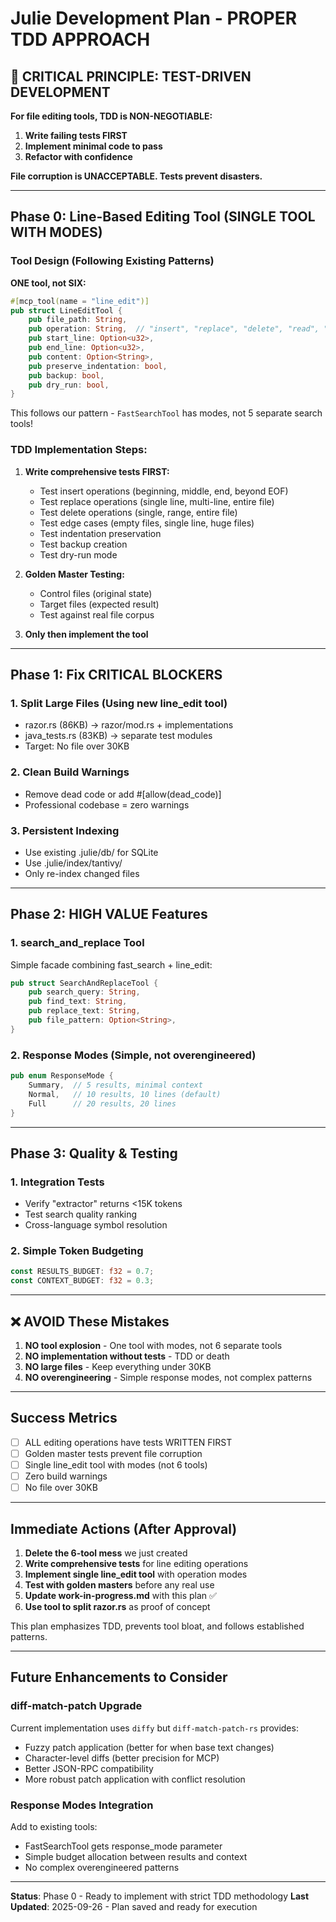 # Julie Development Plan - PROPER TDD APPROACH

## 🔴 CRITICAL PRINCIPLE: TEST-DRIVEN DEVELOPMENT

**For file editing tools, TDD is NON-NEGOTIABLE:**
1. **Write failing tests FIRST**
2. **Implement minimal code to pass**
3. **Refactor with confidence**

**File corruption is UNACCEPTABLE. Tests prevent disasters.**

---

## Phase 0: Line-Based Editing Tool (SINGLE TOOL WITH MODES)

### Tool Design (Following Existing Patterns)
**ONE tool, not SIX:**

```rust
#[mcp_tool(name = "line_edit")]
pub struct LineEditTool {
    pub file_path: String,
    pub operation: String,  // "insert", "replace", "delete", "read", "count"
    pub start_line: Option<u32>,
    pub end_line: Option<u32>,
    pub content: Option<String>,
    pub preserve_indentation: bool,
    pub backup: bool,
    pub dry_run: bool,
}
```

This follows our pattern - `FastSearchTool` has modes, not 5 separate search tools!

### TDD Implementation Steps:
1. **Write comprehensive tests FIRST:**
   - Test insert operations (beginning, middle, end, beyond EOF)
   - Test replace operations (single line, multi-line, entire file)
   - Test delete operations (single, range, entire file)
   - Test edge cases (empty files, single line, huge files)
   - Test indentation preservation
   - Test backup creation
   - Test dry-run mode

2. **Golden Master Testing:**
   - Control files (original state)
   - Target files (expected result)
   - Test against real file corpus

3. **Only then implement the tool**

---

## Phase 1: Fix CRITICAL BLOCKERS

### 1. Split Large Files (Using new line_edit tool)
- razor.rs (86KB) → razor/mod.rs + implementations
- java_tests.rs (83KB) → separate test modules
- Target: No file over 30KB

### 2. Clean Build Warnings
- Remove dead code or add #[allow(dead_code)]
- Professional codebase = zero warnings

### 3. Persistent Indexing
- Use existing .julie/db/ for SQLite
- Use .julie/index/tantivy/
- Only re-index changed files

---

## Phase 2: HIGH VALUE Features

### 1. search_and_replace Tool
Simple facade combining fast_search + line_edit:
```rust
pub struct SearchAndReplaceTool {
    pub search_query: String,
    pub find_text: String,
    pub replace_text: String,
    pub file_pattern: Option<String>,
}
```

### 2. Response Modes (Simple, not overengineered)
```rust
pub enum ResponseMode {
    Summary,  // 5 results, minimal context
    Normal,   // 10 results, 10 lines (default)
    Full      // 20 results, 20 lines
}
```

---

## Phase 3: Quality & Testing

### 1. Integration Tests
- Verify "extractor" returns <15K tokens
- Test search quality ranking
- Cross-language symbol resolution

### 2. Simple Token Budgeting
```rust
const RESULTS_BUDGET: f32 = 0.7;
const CONTEXT_BUDGET: f32 = 0.3;
```

---

## ❌ AVOID These Mistakes

1. **NO tool explosion** - One tool with modes, not 6 separate tools
2. **NO implementation without tests** - TDD or death
3. **NO large files** - Keep everything under 30KB
4. **NO overengineering** - Simple response modes, not complex patterns

---

## Success Metrics

- [ ] ALL editing operations have tests WRITTEN FIRST
- [ ] Golden master tests prevent file corruption
- [ ] Single line_edit tool with modes (not 6 tools)
- [ ] Zero build warnings
- [ ] No file over 30KB

---

## Immediate Actions (After Approval)

1. **Delete the 6-tool mess** we just created
2. **Write comprehensive tests** for line editing operations
3. **Implement single line_edit tool** with operation modes
4. **Test with golden masters** before any real use
5. **Update work-in-progress.md** with this plan ✅
6. **Use tool to split razor.rs** as proof of concept

This plan emphasizes TDD, prevents tool bloat, and follows established patterns.

---

## Future Enhancements to Consider

### diff-match-patch Upgrade
Current implementation uses `diffy` but `diff-match-patch-rs` provides:
- Fuzzy patch application (better for when base text changes)
- Character-level diffs (better precision for MCP)
- Better JSON-RPC compatibility
- More robust patch application with conflict resolution

### Response Modes Integration
Add to existing tools:
- FastSearchTool gets response_mode parameter
- Simple budget allocation between results and context
- No complex overengineered patterns

---

**Status**: Phase 0 - Ready to implement with strict TDD methodology
**Last Updated**: 2025-09-26 - Plan saved and ready for execution